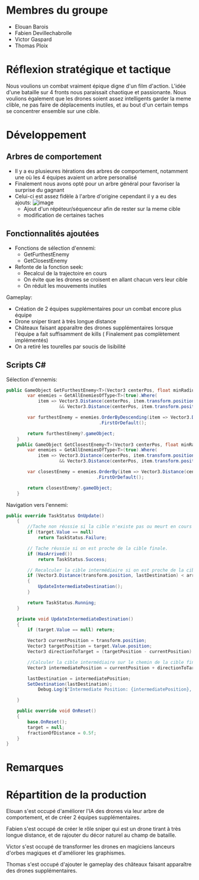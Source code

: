 
# Membres du groupe

- Elouan Barois
- Fabien Devillechabrolle
- Victor Gaspard
- Thomas Ploix

# Réflexion stratégique et tactique
Nous voulions un combat vraiment épique digne d'un film d'action. L'idée d'une bataille sur 4 fronts nous paraissait chaotique et passionante. Nous voulions également que les drones soient assez intelligents garder la meme clible, ne pas faire de déplacements inutiles, et au bout d'un certain temps se concentrer ensemble sur une cible.

# Développement
## Arbres de comportement
- Il y a eu plusieures itérations des arbres de comportement, notamment une où les 4 équipes avaient un arbre personalisé
- Finalement nous avons opté pour un arbre général pour favoriser la surprise du gagnant
- Celui-ci est assez fidèle à l'arbre d'origine cependant il y a eu des ajouts:
  ![image](https://github.com/user-attachments/assets/9659413e-4f37-4cc6-a193-b2a22650de6c)
  - Ajout d'un répéteur/séquenceur afin de rester sur la meme cible
  - modification de certaines taches

## Fonctionnalités ajoutées
- Fonctions de sélection d'ennemi:
    - GetFurthestEnemy
    - GetClosestEnemy
- Refonte de la fonction seek:
    - Recalcul de la trajectoire en cours
    - On évite que les drones se croisent en allant chacun vers leur cible
    - On réduit les mouvements inutiles
    


Gameplay: 
- Création de 2 équipes supplémentaires pour un combat encore plus équipe
- Drone sniper tirant à très longue distance
- Châteaux faisant apparaître des drones supplémentaires lorsque l'équipe a fait suffisamment de kills ( Finalement pas complètement implémentés)
- On a retiré les tourelles par soucis de lisibilité

## Scripts C#

Sélection d'ennemis:
```C#
public GameObject GetFurthestEnemy<T>(Vector3 centerPos, float minRadius, float maxRadius) where T : ArmyElement {
        var enemies = GetAllEnemiesOfType<T>(true).Where(
            item => Vector3.Distance(centerPos, item.transform.position) > minRadius
                    && Vector3.Distance(centerPos, item.transform.position) < maxRadius);

        var furthestEnemy = enemies.OrderByDescending(item => Vector3.Distance(centerPos, item.transform.position))
                                   .FirstOrDefault();

        return furthestEnemy?.gameObject;
    }
    public GameObject GetClosestEnemy<T>(Vector3 centerPos, float minRadius, float maxRadius) where T : ArmyElement {
        var enemies = GetAllEnemiesOfType<T>(true).Where(
            item => Vector3.Distance(centerPos, item.transform.position) > minRadius
                    && Vector3.Distance(centerPos, item.transform.position) < maxRadius);

        var closestEnemy = enemies.OrderBy(item => Vector3.Distance(centerPos, item.transform.position))
                                  .FirstOrDefault();

        return closestEnemy?.gameObject;
    }
```

Navigation vers l'ennemi:
```C#
public override TaskStatus OnUpdate()
    {
        //Tache non réussie si la cible n'existe pas ou meurt en cours
        if (target.Value == null)
            return TaskStatus.Failure;

        // Tache réussie si on est proche de la cible finale.
        if (HasArrived())
            return TaskStatus.Success;

        // Recalculer la cible intermédiaire si on est proche de la cible finale.
        if (Vector3.Distance(transform.position, lastDestination) < arriveDistance.Value)
        {
            UpdateIntermediateDestination();
        }

        return TaskStatus.Running;
    }

    private void UpdateIntermediateDestination()
    {
        if (target.Value == null) return;

        Vector3 currentPosition = transform.position;
        Vector3 targetPosition = target.Value.position;
        Vector3 directionToTarget = (targetPosition - currentPosition).normalized;

        //Calculer la cible intermédiaire sur le chemin de la cible finales
        Vector3 intermediatePosition = currentPosition + directionToTarget * fractionOfDistance.Value * Vector3.Distance(currentPosition, targetPosition);

        lastDestination = intermediatePosition;
        SetDestination(lastDestination);
            Debug.Log($"Intermediate Position: {intermediatePosition}, Target: {target.Value.name}");

    }

    public override void OnReset()
    {
        base.OnReset();
        target = null;
        fractionOfDistance = 0.5f;
    }
}
```

# Remarques

# Répartition de la production
Elouan s'est occupé d'améliorer l'IA des drones via leur arbre de comportement, et de créer 2 équipes supplémentaires.

Fabien s'est occupé de créer le rôle sniper qui est un drone tirant à très longue distance, et de rajouter du décor naturel au champ de bataille.

Victor s'est occupé de transformer les drones en magiciens lanceurs d'orbes magiques et d'améliorer les graphismes.

Thomas s'est occupé d'ajouter le gameplay des châteaux faisant apparaître des drones supplémentaires.

